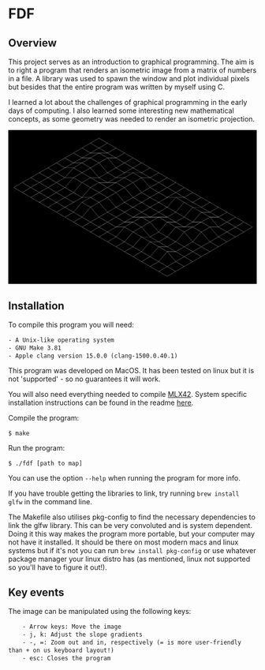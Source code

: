 # FDF

## Overview

This project serves as an introduction to graphical programming. The aim is to right a program that renders an isometric image from a matrix of numbers in a file. A library was used to spawn the window and plot individual pixels but besides that the entire program was written by myself using C.

I learned a lot about the challenges of graphical programming in the early days of computing. I also learned some interesting new mathematical concepts, as some geometry was needed to render an isometric projection.

![42.fdf](https://github.com/AlexMannDesigns/fdf/blob/main/assets/42_fdf_screenshot.png?raw=true)

## Installation

To compile this program you will need:

    - A Unix-like operating system
    - GNU Make 3.81
    - Apple clang version 15.0.0 (clang-1500.0.40.1)

This program was developed on MacOS. It has been tested on linux but it is not 'supported' - so no guarantees it will work.

You will also need everything needed to compile [MLX42](https://github.com/codam-coding-college/MLX42). System specific installation instructions can be found in the readme [here](https://github.com/codam-coding-college/MLX42?tab=readme-ov-file#installation-%EF%B8%8F).

Compile the program:

```
$ make
```

Run the program:

```
$ ./fdf [path to map]
```

You can use the option `--help` when running the program for more info.

If you have trouble getting the libraries to link, try running `brew install glfw` in the command line.

The Makefile also utilises pkg-config to find the necessary dependencies to link the glfw library. This can be very convoluted and is system dependent. Doing it this way makes the program more portable, but your computer may not have it installed. It should be there on most modern macs and linux systems but if it's not you can run `brew install pkg-config` or use whatever package manager your linux distro has (as mentioned, linux not supported so you'll have to figure it out!).

## Key events

The image can be manipulated using the following keys:

```
    - Arrow keys: Move the image
    - j, k: Adjust the slope gradients
    - -, =: Zoom out and in, respectively (= is more user-friendly than + on us keyboard layout!)
    - esc: Closes the program
```
